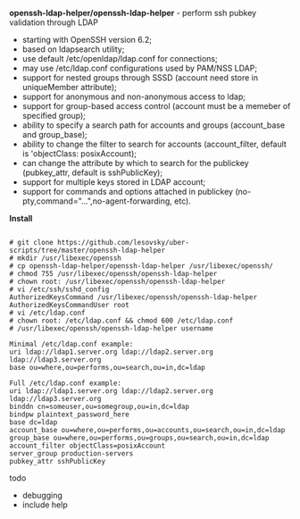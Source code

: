 **openssh-ldap-helper/openssh-ldap-helper** -   perform ssh pubkey validation through LDAP 

- starting with OpenSSH version 6.2;
- based on ldapsearch utility;
- use default /etc/openldap/ldap.conf for connections;
- may use /etc/ldap.conf configurations used by PAM/NSS LDAP;
- support for nested groups through SSSD (account need store in uniqueMember attribute);
- support for anonymous and non-anonymous access to ldap;
- support for group-based access control (account must be a memeber of specified group);
- ability to specify a search path for accounts and groups (account_base and group_base);
- ability to change the filter to search for accounts (account_filter, default is 'objectClass: posixAccount);
- can change the attribute by which to search for the publickey (pubkey_attr, default is sshPublicKey);
- support for multiple keys stored in LDAP account;
- support for commands and options attached in publickey (no-pty,command="...",no-agent-forwarding, etc).

**Install**
<pre><code>
# git clone https://github.com/lesovsky/uber-scripts/tree/master/openssh-ldap-helper
# mkdir /usr/libexec/openssh
# cp openssh-ldap-helper/openssh-ldap-helper /usr/libexec/openssh/
# chmod 755 /usr/libexec/openssh/openssh-ldap-helper
# chown root: /usr/libexec/openssh/openssh-ldap-helper
# vi /etc/ssh/sshd_config
AuthorizedKeysCommand /usr/libexec/openssh/openssh-ldap-helper
AuthorizedKeysCommandUser root
# vi /etc/ldap.conf
# chown root: /etc/ldap.conf && chmod 600 /etc/ldap.conf 
# /usr/libexec/openssh/openssh-ldap-helper username

Minimal /etc/ldap.conf example:
uri ldap://ldap1.server.org ldap://ldap2.server.org ldap://ldap3.server.org
base ou=where,ou=performs,ou=search,ou=in,dc=ldap

Full /etc/ldap.conf example:
uri ldap://ldap1.server.org ldap://ldap2.server.org ldap://ldap3.server.org
binddn cn=someuser,ou=somegroup,ou=in,dc=ldap
bindpw plaintext_password_here
base dc=ldap
account_base ou=where,ou=performs,ou=accounts,ou=search,ou=in,dc=ldap
group_base ou=where,ou=performs,ou=groups,ou=search,ou=in,dc=ldap
account_filter objectClass=posixAccount
server_group production-servers
pubkey_attr sshPublicKey
</code></pre>

todo
- debugging
- include help

